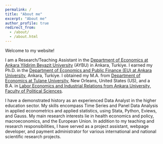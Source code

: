 ```yaml
---
permalink: /
title: "About me"
excerpt: "About me"
author_profile: true
redirect_from: 
  - /about/
  - /about.html
---
```


Welcome to my website! 

I am a Research/Teaching Assistant in the [Department of Economics at Ankara Yildirim Beyazit University](https://aybu.edu.tr/iktisat/en) (AYBU) in Ankara, Turkiye. I earned my Ph.D. in the [Department of Economics and Public Finance (EU) at Ankara University](https://www.ankara.edu.tr/en/), Ankara, Turkiye. I obtained my M.A. from [Department of Economics at Tulane University](https://liberalarts.tulane.edu/departments/economics), New Orleans, United States (US), and a B.A. in [Labor Economics and Industrial Relations from Ankara University, Faculty of Political Sciences](http://www.politics.ankara.edu.tr/en/anasayfa-english/). 

I have a demonstrated history as an experienced Data Analyst in the higher education sector. My skills encompass Time Series and Panel Data Analysis in applied econometrics and applied statistics, using Stata, Python, Eviews, and Gauss. My main research interests lie in health economics and policy, macroeconomics, and the European Union. In addition to my teaching and research responsibilities, I have served as a project assistant, webpage developer, and payment administrator for various international and national scientific research projects. 
